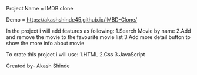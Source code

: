Project Name = IMDB clone

Demo =  https://akashshinde45.github.io/IMBD-Clone/

In the project i will add features as following:
   1.Search Movie by name
   2.Add and remove the movie to the favourite movie list
   3.Add more detail button to show the more info about movie

To crate this projcet i will use:
    1.HTML
    2.Css
    3.JavaScript

Created by- Akash Shinde     

